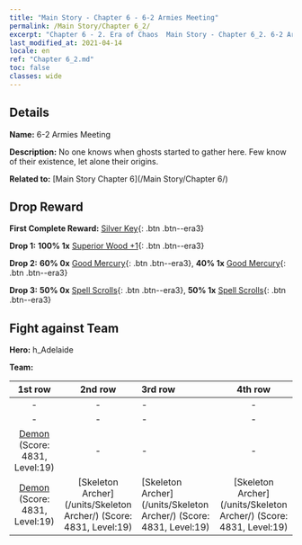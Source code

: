 ```yaml
---
title: "Main Story - Chapter 6 - 6-2 Armies Meeting"
permalink: /Main Story/Chapter 6_2/
excerpt: "Chapter 6 - 2. Era of Chaos  Main Story - Chapter 6_2. 6-2 Armies Meeting"
last_modified_at: 2021-04-14
locale: en
ref: "Chapter 6_2.md"
toc: false
classes: wide
---
```


## Details

 **Name:** 6-2 Armies Meeting

 **Description:** No one knows when ghosts started to gather here. Few know of their existence, let alone their origins.

 **Related to:** [Main Story Chapter 6](/Main Story/Chapter 6/)

## Drop Reward

 **First Complete Reward:** [Silver Key](/Items/con_693/){: .btn .btn--era3}

 **Drop 1:** **100% 1x** [Superior Wood +1](/Items/mat_20/){: .btn .btn--era3}

 **Drop 2:** **60% 0x** [Good Mercury](/Items/mat_14/){: .btn .btn--era3}, **40% 1x** [Good Mercury](/Items/mat_14/){: .btn .btn--era3}

 **Drop 3:** **50% 0x** [Spell Scrolls](/Items/con_694/){: .btn .btn--era3}, **50% 1x** [Spell Scrolls](/Items/con_694/){: .btn .btn--era3}


## Fight against Team
 **Hero:** h_Adelaide

 **Team:**


  | 1st row | 2nd row | 3rd row | 4th row |
  |:----:|:----:|:----|:----:|
  | - | - | - | - |
  | - | - | - | - |
  | [Demon](/units/Demon/) (Score: 4831, Level:19)  | - | - | - |
  | [Demon](/units/Demon/) (Score: 4831, Level:19)  | [Skeleton Archer](/units/Skeleton Archer/) (Score: 4831, Level:19)  | [Skeleton Archer](/units/Skeleton Archer/) (Score: 4831, Level:19)  | [Skeleton Archer](/units/Skeleton Archer/) (Score: 4831, Level:19)  |


